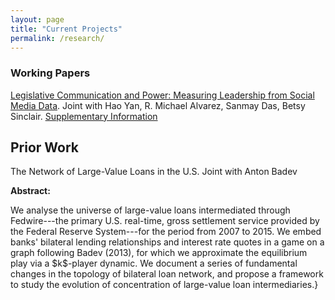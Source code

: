 ```yaml
---
layout: page
title: "Current Projects"
permalink: /research/
---
```





### Working Papers

[Legislative Communication and Power: Measuring Leadership
from Social Media Data](https://www.dropbox.com/s/h2d2llfx4q2ap5g/Legislative_Tweets.pdf?dl=0). 
Joint with Hao Yan, R. Michael Alvarez, Sanmay Das, Betsy Sinclair. [Supplementary Information](https://www.dropbox.com/s/q5xlmojq2sugsvv/Legislative_Tweets_SI.pdf?dl=0)

## Prior Work

The Network of Large-Value Loans in the U.S. Joint with Anton Badev 
                     
<p><b>Abstract:</b></p> We analyse the universe of large-value loans intermediated through Fedwire---the primary U.S. real-time, 
gross settlement service provided by the Federal Reserve System---for the period from 2007 to 2015. 
We embed banks' bilateral lending relationships and interest rate quotes in a game on a graph following Badev (2013), 
for which we approximate the equilibrium play via a $k$-player dynamic. We document a series of fundamental changes in the topology of bilateral loan network,
and propose a framework to study the evolution of concentration of large-value loan intermediaries.}